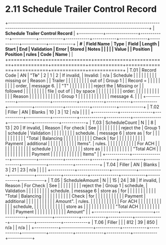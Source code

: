 # 2.11 Schedule Trailer Control Record

+----------------------------------------------------------------------------------------------------------------------------------------------------+
| **Schedule Trailer Control Record**                                                                                                                |
+------------+----------------+------------+------------+------------+------------+------------+--------------+------------+------------+------------+
| **\#**     | **Field Name** | **Type**   | **Field    | **Length** | **Start    | **End      | **Validation | **Error    | **Stored   | **Notes**  |
|            |                |            | Value**    |            | Position** | Position** | rules**      | Code**     | Name**     |            |
+============+================+============+============+============+============+============+==============+============+============+============+
| T.01       | Record Code    | AN         | "T~~b~~"   | 2          | 1          | 2          | If invalid,  | Invalid:   | n/a        | Schedule   |
|            |                |            |            |            |            |            | missing or   | Reason     |            | Trailer    |
|            |                |            |            |            |            |            | out of       | Group 1    |            | Record =   |
|            |                |            |            |            |            |            | order,       | message 6. |            | "T"        |
|            |                |            |            |            |            |            | reject the   | Missing or |            | followed   |
|            |                |            |            |            |            |            | file         | out of     |            | by space   |
|            |                |            |            |            |            |            |              | order:     |            |            |
|            |                |            |            |            |            |            |              | Reason     |            |            |
|            |                |            |            |            |            |            |              | Group 1    |            |            |
|            |                |            |            |            |            |            |              | message 4. |            |            |
+------------+----------------+------------+------------+------------+------------+------------+--------------+------------+------------+------------+
| T.02       | Filler         | AN         | Blanks     | 10         | 3          | 12         | n/a          |            |            |            |
+------------+----------------+------------+------------+------------+------------+------------+--------------+------------+------------+------------+
| T.03       | ScheduleCount  | N          |            | 8          | 13         | 20         | If invalid,  | Reason     | For check  | See        |
|            |                |            |            |            |            |            | reject the   | Group 1    | schedule   | Validation |
|            |                |            |            |            |            |            | schedule.    | message 6  | store as   | for        |
|            |                |            |            |            |            |            |              |            | "Total     | Balancing  |
|            |                |            |            |            |            |            |              |            | Check      | for        |
|            |                |            |            |            |            |            |              |            | Payment    | additional |
|            |                |            |            |            |            |            |              |            | Items".    | rules.     |
|            |                |            |            |            |            |            |              |            | For ACH    |            |
|            |                |            |            |            |            |            |              |            | schedule   |            |
|            |                |            |            |            |            |            |              |            | store as   |            |
|            |                |            |            |            |            |            |              |            | "Total ACH |            |
|            |                |            |            |            |            |            |              |            | Payment    |            |
|            |                |            |            |            |            |            |              |            | Items"     |            |
+------------+----------------+------------+------------+------------+------------+------------+--------------+------------+------------+------------+
| T.04       | Filler         | AN         | Blanks     | 3          | 21         | 23         | n/a          |            |            |            |
+------------+----------------+------------+------------+------------+------------+------------+--------------+------------+------------+------------+
| T.05       | ScheduleAmount | N          |            | 15         | 24         | 38         | If invalid,  | Reason     | For Check  | See        |
|            |                |            |            |            |            |            | reject the   | Group 1    | schedule,  | Validation |
|            |                |            |            |            |            |            | schedule.    | message 6  | store as   | for        |
|            |                |            |            |            |            |            |              |            | "Total     | Balancing  |
|            |                |            |            |            |            |            |              |            | Check      | for        |
|            |                |            |            |            |            |            |              |            | Payment    | additional |
|            |                |            |            |            |            |            |              |            | Amount".   | rules.     |
|            |                |            |            |            |            |            |              |            | For ACH    |            |
|            |                |            |            |            |            |            |              |            | schedule,  |            |
|            |                |            |            |            |            |            |              |            | store as   |            |
|            |                |            |            |            |            |            |              |            | "Total ACH |            |
|            |                |            |            |            |            |            |              |            | Payment    |            |
|            |                |            |            |            |            |            |              |            | Amount"    |            |
+------------+----------------+------------+------------+------------+------------+------------+--------------+------------+------------+------------+
| T.06       | Filler         |            |            | 812        | 39         | 850        | n/a          |            | n/a        |            |
+------------+----------------+------------+------------+------------+------------+------------+--------------+------------+------------+------------+


